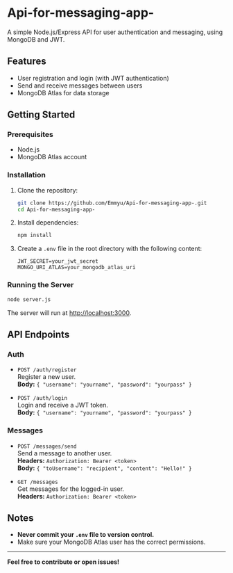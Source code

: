 # Api-for-messaging-app-

A simple Node.js/Express API for user authentication and messaging, using MongoDB and JWT.

## Features

- User registration and login (with JWT authentication)
- Send and receive messages between users
- MongoDB Atlas for data storage

## Getting Started

### Prerequisites

- Node.js
- MongoDB Atlas account

### Installation

1. Clone the repository:
   ```bash
   git clone https://github.com/Emmyu/Api-for-messaging-app-.git
   cd Api-for-messaging-app-
   ```

2. Install dependencies:
   ```bash
   npm install
   ```

3. Create a `.env` file in the root directory with the following content:
   ```
   JWT_SECRET=your_jwt_secret
   MONGO_URI_ATLAS=your_mongodb_atlas_uri
   ```

### Running the Server

```bash
node server.js
```

The server will run at [http://localhost:3000](http://localhost:3000).

## API Endpoints

### Auth

- `POST /auth/register`  
  Register a new user.  
  **Body:** `{ "username": "yourname", "password": "yourpass" }`

- `POST /auth/login`  
  Login and receive a JWT token.  
  **Body:** `{ "username": "yourname", "password": "yourpass" }`

### Messages

- `POST /messages/send`  
  Send a message to another user.  
  **Headers:** `Authorization: Bearer <token>`  
  **Body:** `{ "toUsername": "recipient", "content": "Hello!" }`

- `GET /messages`  
  Get messages for the logged-in user.  
  **Headers:** `Authorization: Bearer <token>`

## Notes

- **Never commit your `.env` file to version control.**
- Make sure your MongoDB Atlas user has the correct permissions.

---

**Feel free to contribute or open issues!**
